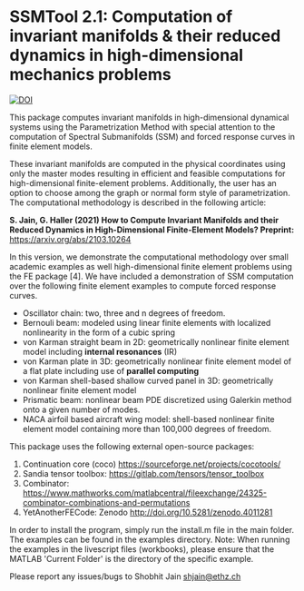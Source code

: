 # SSMTool 2.1: Computation of invariant manifolds & their reduced dynamics in high-dimensional mechanics problems
[![DOI](https://zenodo.org/badge/DOI/10.5281/zenodo.4614201.svg)](https://doi.org/10.5281/zenodo.4614201)

This package computes invariant manifolds in high-dimensional dynamical systems using the Parametrization Method with special attention to the computation of Spectral Submanifolds (SSM) and forced response curves in finite element models. 

These invariant manifolds are computed in the physical coordinates using only the master modes resulting in efficient and feasible computations for high-dimensional finite-element problems. Additionally, the user has an option to choose among the graph or normal form style of parametrization. The computational methodology is described in the following article:

**S. Jain, G. Haller (2021) How to Compute Invariant Manifolds and their Reduced Dynamics in High-Dimensional Finite-Element Models? Preprint:** https://arxiv.org/abs/2103.10264

In this version, we demonstrate the computational methodology over small academic examples as well high-dimensional finite element problems using the FE package [4]. 
We have included a demonstration of SSM computation over the following finite element examples to compute forced response curves.

- Oscillator chain: two, three and n degrees of freedom. 
- Bernouli beam: modeled using linear finite elements with localized nonlinearity in the form of a cubic spring
- von Karman straight beam in 2D: geometrically nonlinear finite element model including **internal resonances** (IR)
- von Karman plate in 3D: geometrically nonlinear finite element model of a flat plate including use of **parallel computing**  
- von Karman shell-based shallow curved panel in 3D: geometrically nonlinear finite element model
- Prismatic beam: nonlinear beam PDE discretized using Galerkin method onto a given number of modes.
- NACA airfoil based aircraft wing model: shell-based nonlinear finite element model containing more than 100,000 degrees of freedom. 

This package uses the following external open-source packages:

1. Continuation core (coco) https://sourceforge.net/projects/cocotools/
2. Sandia tensor toolbox: https://gitlab.com/tensors/tensor_toolbox
3. Combinator: https://www.mathworks.com/matlabcentral/fileexchange/24325-combinator-combinations-and-permutations
4. YetAnotherFECode: Zenodo http://doi.org/10.5281/zenodo.4011281

In order to install the program, simply run the install.m file in the main folder. The examples can be found in the examples directory.
Note: When running the examples in the livescript files (workbooks), please ensure that the MATLAB 'Current Folder' is the directory of the specific example.

Please report any issues/bugs to Shobhit Jain shjain@ethz.ch

